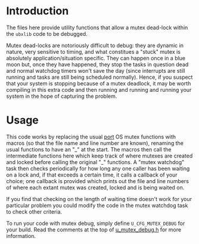 # Introduction
The files here provide utility functions that allow a mutex dead-lock within the `ubxlib` code to be debugged.

Mutex dead-locks are notoriously difficult to debug: they are dynamic in nature, very sensitive to timing, and what constitues a "stuck" mutex is absolutely application/situation specific.  They can happen once in a blue moon but, once they have happened, they stop the tasks in question dead and normal watchdog timers won't save the day (since interrupts are still running and tasks are still being scheduled normally).  Hence, if you suspect that your system is stopping because of a mutex deadlock, it may be worth compiling in this extra code and then running and running and running your system in the hope of capturing the problem.

# Usage
This code works by replacing the usual [port](/port/api) OS mutex functions with macros (so that the file name and line number are known), renaming the usual functions to have an "\_" at the start.  The macros then call the intermediate functions here which keep track of where mutexes are created and locked before calling the original "\_" functions.  A "mutex watchdog" task then checks periodically for how long any one caller has been waiting on a lock and, if that exceeds a certain time, it calls a callback of your choice; one callback is provided which prints out the file and line numbers of where each extant mutex was created, locked and is being waited on.

If you find that checking on the length of waiting time doesn't work for your particular problem you could modify the code in the mutex watchdog task to check other criteria.

To run your code with mutex debug, simply define `U_CFG_MUTEX_DEBUG` for your build.  Read the comments at the top of [u_mutex_debug.h](u_mutex_debug.h) for more information.